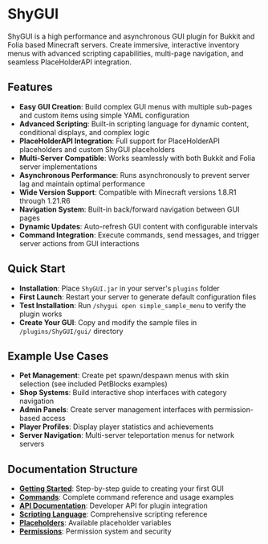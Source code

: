 # ShyGUI

ShyGUI is a high performance and asynchronous GUI plugin for Bukkit and Folia based Minecraft servers. Create immersive, interactive inventory menus with advanced scripting capabilities, multi-page navigation, and seamless PlaceHolderAPI integration.

## Features

* **Easy GUI Creation**: Build complex GUI menus with multiple sub-pages and custom items using simple YAML configuration
* **Advanced Scripting**: Built-in scripting language for dynamic content, conditional displays, and complex logic
* **PlaceHolderAPI Integration**: Full support for PlaceHolderAPI placeholders and custom ShyGUI placeholders
* **Multi-Server Compatible**: Works seamlessly with both Bukkit and Folia server implementations
* **Asynchronous Performance**: Runs asynchronously to prevent server lag and maintain optimal performance
* **Wide Version Support**: Compatible with Minecraft versions 1.8.R1 through 1.21.R6
* **Navigation System**: Built-in back/forward navigation between GUI pages
* **Dynamic Updates**: Auto-refresh GUI content with configurable intervals
* **Command Integration**: Execute commands, send messages, and trigger server actions from GUI interactions

## Quick Start

* **Installation**: Place `ShyGUI.jar` in your server's `plugins` folder
* **First Launch**: Restart your server to generate default configuration files
* **Test Installation**: Run `/shygui open simple_sample_menu` to verify the plugin works
* **Create Your GUI**: Copy and modify the sample files in `/plugins/ShyGUI/gui/` directory

## Example Use Cases

* **Pet Management**: Create pet spawn/despawn menus with skin selection (see included PetBlocks examples)
* **Shop Systems**: Build interactive shop interfaces with category navigation
* **Admin Panels**: Create server management interfaces with permission-based access
* **Player Profiles**: Display player statistics and achievements
* **Server Navigation**: Multi-server teleportation menus for network servers

## Documentation Structure

* **[Getting Started](gettingstarted.md)**: Step-by-step guide to creating your first GUI
* **[Commands](commands.md)**: Complete command reference and usage examples
* **[API Documentation](api.md)**: Developer API for plugin integration
* **[Scripting Language](script.md)**: Comprehensive scripting reference
* **[Placeholders](placeholders.md)**: Available placeholder variables
* **[Permissions](permission.md)**: Permission system and security